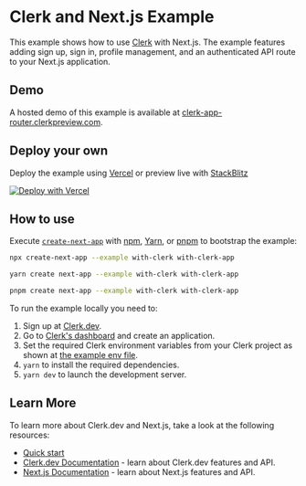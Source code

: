 # Clerk and Next.js Example

This example shows how to use [Clerk](https://www.clerk.dev/?utm_source=github&utm_medium=nextjs-examples&utm_campaign=nextjs) with Next.js. The example features adding sign up, sign in, profile management, and an authenticated API route to your Next.js application.

## Demo

A hosted demo of this example is available at [clerk-app-router.clerkpreview.com](https://clerk-app-router.clerkpreview.com/).

## Deploy your own

Deploy the example using [Vercel](https://vercel.com?utm_source=github&utm_medium=readme&utm_campaign=next-example) or preview live with [StackBlitz](https://stackblitz.com/github/vercel/next.js/tree/canary/examples/with-clerk)

[![Deploy with Vercel](https://vercel.com/button)](https://vercel.com/new/clone?repository-url=https://github.com/vercel/next.js/tree/canary/examples/with-clerk&integration-ids=oac_7uYNbc9CdDAZmNqbt3LEkO3a)

## How to use

Execute [`create-next-app`](https://github.com/vercel/next.js/tree/canary/packages/create-next-app) with [npm](https://docs.npmjs.com/cli/init), [Yarn](https://yarnpkg.com/lang/en/docs/cli/create/), or [pnpm](https://pnpm.io) to bootstrap the example:

```bash
npx create-next-app --example with-clerk with-clerk-app
```

```bash
yarn create next-app --example with-clerk with-clerk-app
```

```bash
pnpm create next-app --example with-clerk with-clerk-app
```

To run the example locally you need to:

1. Sign up at [Clerk.dev](https://www.clerk.dev/?utm_source=github&utm_medium=starter_repos&utm_campaign=nextjs_starter).
2. Go to [Clerk's dashboard](https://dashboard.clerk.dev/?utm_source=github&utm_medium=starter_repos&utm_campaign=nextjs_starter) and create an application.
3. Set the required Clerk environment variables from your Clerk project as shown at [the example env file](./.env.local.example).
4. `yarn` to install the required dependencies.
5. `yarn dev` to launch the development server.

## Learn More

To learn more about Clerk.dev and Next.js, take a look at the following resources:

- [Quick start](https://docs.clerk.dev/get-started/nextjs)
- [Clerk.dev Documentation](https://docs.clerk.dev/) - learn about Clerk.dev features and API.
- [Next.js Documentation](https://nextjs.org/docs) - learn about Next.js features and API.

